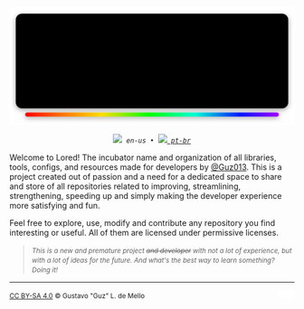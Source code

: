 <div align="center">
	<img src="https://raw.githubusercontent.com/LoredDev/.github/main/assets/profile-banner.svg"/>
</div>

<div align="center">
	<p>
		<small><samp><i>
			<img src="https://hatscripts.github.io/circle-flags/flags/us.svg" width="10ch"/> en-us
			&bull;
			<a href="https://forgejo.capytal.company/loreddev/.profile/src/branch/main/README-pt.md">
				<img src="https://hatscripts.github.io/circle-flags/flags/br.svg" width="10ch"/> pt-br
			</a>
		</i></samp></small>
	</p>
</div>


Welcome to Lored! The incubator name and organization of all libraries, tools, configs, and resources
made for developers by [@Guz013](https://github.com/Guz013). This is a project created
out of passion and a need for a dedicated space to share and store of all repositories related to improving, 
streamlining, strengthening, speeding up and simply making the developer experience more satisfying and fun.

Feel free to explore, use, modify and contribute any repository you find interesting or useful. 
All of them are licensed under permissive licenses.


<em><small><samp>
> This is a new and premature project <del>and developer</del> with not a lot of experience,
> but with a lot of ideas for the future. And what's the best way to learn something? Doing it!
</samp></small></em>

---

<small align="center">
	<a href="https://github.com/LoredDev/.github/blob/main/LICENSE-CC-BY-SA-4.0">CC BY-SA 4.0</a> 
	&copy; Gustavo "Guz" L. de Mello
</small>
<img align="right" src="https://raw.githubusercontent.com/LoredDev/.github/main/assets/013-logo.svg" width="30ch">
